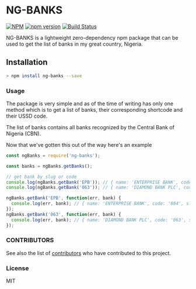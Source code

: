# NG-BANKS

[![NPM](https://nodei.co/npm/ng-banks.png)](https://nodei.co/npm/ng-banks/)
[![npm version](https://badge.fury.io/js/ng-banks.svg)](https://badge.fury.io/js/ng-banks)
[![Build Status](https://travis-ci.org/BolajiOlajide/ng-banks.svg?branch=master)](https://travis-ci.org/BolajiOlajide/ng-banks)

NG-BANKS is a lightweight zero-dependency npm package that can be used to get the list of banks in my great country, Nigeria.

## Installation

```bash
> npm install ng-banks --save
```

### Usage

The package is very simple and as of the time of writing has only one method which is to get a list of banks, their corresponding shortcode and their USSD code.

The list of banks contains all banks recognized by the Central Bank of Nigeria (CBN).

Now that we've gotten this out of the way here's an example

```js
const ngBanks = require('ng-banks');

const banks = ngBanks.getBanks();

// get bank by slug or code
console.log(ngBanks.getBank('EPB')); // { name: 'ENTERPRISE BANK', code: '084', slug: 'EPB' }
console.log(ngBanks.getBank('063')); // { name: 'DIAMOND BANK PLC', code: '063', slug: 'DMB' }

ngBanks.getBank('EPB', function(err, bank) {
  console.log(err, bank); // { name: 'ENTERPRISE BANK', code: '084', slug: 'EPB', ussd: {code: null } }
});
ngBanks.getBank('063', function(err, bank) {
  console.log(err, bank); // { name: 'DIAMOND BANK PLC', code: '063', slug: 'DMB', ussd: {code: '*710#' } }
});
```

### CONTRIBUTORS

See also the list of [contributors](https://github.com/BolajiOlajide/ng-banks/contributors) who have contributed to this project.

### License

MIT
